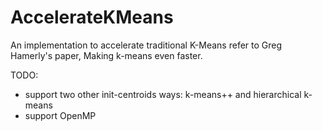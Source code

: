# AccelerateKMeans
An implementation to accelerate traditional K-Means refer to Greg Hamerly's paper, Making k-means even faster.

TODO:

* support two other init-centroids ways: k-means++ and hierarchical k-means
* support OpenMP